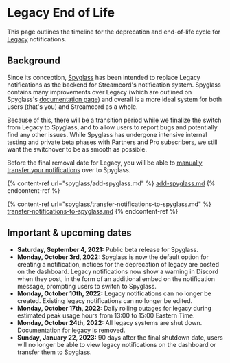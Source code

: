 # Legacy End of Life

This page outlines the timeline for the deprecation and end-of-life cycle for [Legacy](legacy/) notifications.

## Background

Since its conception, [Spyglass](spyglass/) has been intended to replace Legacy notifications as the backend for Streamcord's notification system. Spyglass contains many improvements over Legacy (which are outlined on Spyglass's [documentation page](spyglass/)) and overall is a more ideal system for both users (that's you) and Streamcord as a whole.

Because of this, there will be a transition period while we finalize the switch from Legacy to Spyglass, and to allow users to report bugs and potentially find any other issues. While Spyglass has undergone intensive internal testing and private beta phases with Partners and Pro subscribers, we still want the switchover to be as smooth as possible.

Before the final removal date for Legacy, you will be able to [manually transfer your notifications](spyglass/transfer-notifications-to-spyglass.md) over to Spyglass.&#x20;

{% content-ref url="spyglass/add-spyglass.md" %}
[add-spyglass.md](spyglass/add-spyglass.md)
{% endcontent-ref %}

{% content-ref url="spyglass/transfer-notifications-to-spyglass.md" %}
[transfer-notifications-to-spyglass.md](spyglass/transfer-notifications-to-spyglass.md)
{% endcontent-ref %}

## Important & upcoming dates

* **Saturday, September 4, 2021:** Public beta release for Spyglass.
* **Monday, October 3rd, 2022:** Spyglass is now the default option for creating a notification, notices for the deprecation of legacy are posted on the dashboard. Legacy notifications now show a warning in Discord when they post, in the form of an additional embed on the notification message, prompting users to switch to Spyglass.
* **Monday, October 10th, 2022:** Legacy notifications can no longer be created. Existing legacy notifications can no longer be edited.
* **Monday, October 17th, 2022:** Daily rolling outages for legacy during estimated peak usage hours from 13:00 to 15:00 Eastern Time.
* **Monday, October 24th, 2022:** All legacy systems are shut down. Documentation for legacy is removed.
* **Sunday, January 22, 2023:** 90 days after the final shutdown date, users will no longer be able to view legacy notifications on the dashboard or transfer them to Spyglass.
